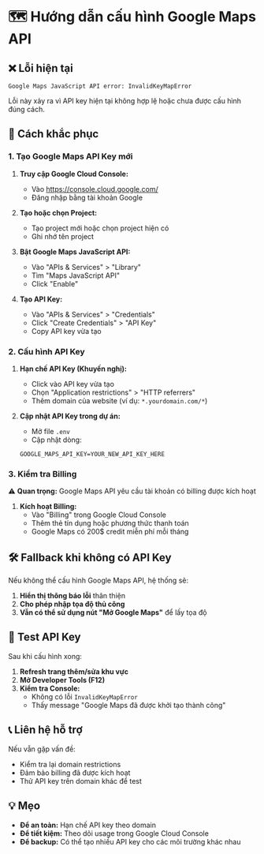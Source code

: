 # 🗺️ Hướng dẫn cấu hình Google Maps API

## ❌ Lỗi hiện tại
```
Google Maps JavaScript API error: InvalidKeyMapError
```

Lỗi này xảy ra vì API key hiện tại không hợp lệ hoặc chưa được cấu hình đúng cách.

## 🔧 Cách khắc phục

### 1. Tạo Google Maps API Key mới

1. **Truy cập Google Cloud Console:**
   - Vào https://console.cloud.google.com/
   - Đăng nhập bằng tài khoản Google

2. **Tạo hoặc chọn Project:**
   - Tạo project mới hoặc chọn project hiện có
   - Ghi nhớ tên project

3. **Bật Google Maps JavaScript API:**
   - Vào "APIs & Services" > "Library"
   - Tìm "Maps JavaScript API"
   - Click "Enable"

4. **Tạo API Key:**
   - Vào "APIs & Services" > "Credentials"
   - Click "Create Credentials" > "API Key"
   - Copy API key vừa tạo

### 2. Cấu hình API Key

1. **Hạn chế API Key (Khuyến nghị):**
   - Click vào API key vừa tạo
   - Chọn "Application restrictions" > "HTTP referrers"
   - Thêm domain của website (ví dụ: `*.yourdomain.com/*`)

2. **Cập nhật API Key trong dự án:**
   - Mở file `.env`
   - Cập nhật dòng:
   ```
   GOOGLE_MAPS_API_KEY=YOUR_NEW_API_KEY_HERE
   ```

### 3. Kiểm tra Billing

⚠️ **Quan trọng:** Google Maps API yêu cầu tài khoản có billing được kích hoạt

1. **Kích hoạt Billing:**
   - Vào "Billing" trong Google Cloud Console
   - Thêm thẻ tín dụng hoặc phương thức thanh toán
   - Google Maps có 200$ credit miễn phí mỗi tháng

## 🛠️ Fallback khi không có API Key

Nếu không thể cấu hình Google Maps API, hệ thống sẽ:

1. **Hiển thị thông báo lỗi** thân thiện
2. **Cho phép nhập tọa độ thủ công** 
3. **Vẫn có thể sử dụng nút "Mở Google Maps"** để lấy tọa độ

## 🧪 Test API Key

Sau khi cấu hình xong:

1. **Refresh trang thêm/sửa khu vực**
2. **Mở Developer Tools (F12)**
3. **Kiểm tra Console:**
   - Không có lỗi `InvalidKeyMapError`
   - Thấy message "Google Maps đã được khởi tạo thành công"

## 📞 Liên hệ hỗ trợ

Nếu vẫn gặp vấn đề:
- Kiểm tra lại domain restrictions
- Đảm bảo billing đã được kích hoạt
- Thử API key trên domain khác để test

## 💡 Mẹo

- **Để an toàn:** Hạn chế API key theo domain
- **Để tiết kiệm:** Theo dõi usage trong Google Cloud Console
- **Để backup:** Có thể tạo nhiều API key cho các môi trường khác nhau